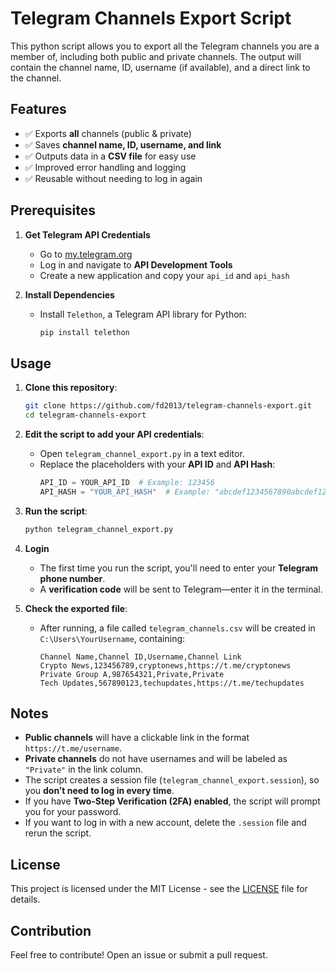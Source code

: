 # Telegram Channels Export Script

This python script allows you to export all the Telegram channels you are a member of, including both public and private channels. The output will contain the channel name, ID, username (if available), and a direct link to the channel.

## Features
- ✅ Exports **all** channels (public & private)
- ✅ Saves **channel name, ID, username, and link**
- ✅ Outputs data in a **CSV file** for easy use
- ✅ Improved error handling and logging
- ✅ Reusable without needing to log in again

## Prerequisites
1. **Get Telegram API Credentials**
   - Go to [my.telegram.org](https://my.telegram.org/)
   - Log in and navigate to **API Development Tools**
   - Create a new application and copy your `api_id` and `api_hash`

2. **Install Dependencies**
   - Install `Telethon`, a Telegram API library for Python:
     ```bash
     pip install telethon
     ```

## Usage
1. **Clone this repository**:
   ```bash
   git clone https://github.com/fd2013/telegram-channels-export.git
   cd telegram-channels-export
   ```

2. **Edit the script to add your API credentials**:
   - Open `telegram_channel_export.py` in a text editor.
   - Replace the placeholders with your **API ID** and **API Hash**:
     ```python
     API_ID = YOUR_API_ID  # Example: 123456
     API_HASH = "YOUR_API_HASH"  # Example: "abcdef1234567890abcdef1234567890"
     ```

3. **Run the script**:
   ```bash
   python telegram_channel_export.py
   ```

4. **Login**
   - The first time you run the script, you'll need to enter your **Telegram phone number**.
   - A **verification code** will be sent to Telegram—enter it in the terminal.

5. **Check the exported file**:
   - After running, a file called `telegram_channels.csv` will be created in `C:\Users\YourUsername`, containing:
     ```csv
     Channel Name,Channel ID,Username,Channel Link
     Crypto News,123456789,cryptonews,https://t.me/cryptonews
     Private Group A,987654321,Private,Private
     Tech Updates,567890123,techupdates,https://t.me/techupdates
     ```

## Notes
- **Public channels** will have a clickable link in the format `https://t.me/username`.
- **Private channels** do not have usernames and will be labeled as `"Private"` in the link column.
- The script creates a session file (`telegram_channel_export.session`), so you **don’t need to log in every time**.
- If you have **Two-Step Verification (2FA) enabled**, the script will prompt you for your password.
- If you want to log in with a new account, delete the `.session` file and rerun the script.

## License
This project is licensed under the MIT License - see the [LICENSE](LICENSE) file for details.

## Contribution
Feel free to contribute! Open an issue or submit a pull request.

